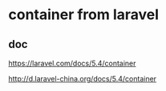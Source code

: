 # container from laravel

## doc

 https://laravel.com/docs/5.4/container

 http://d.laravel-china.org/docs/5.4/container

